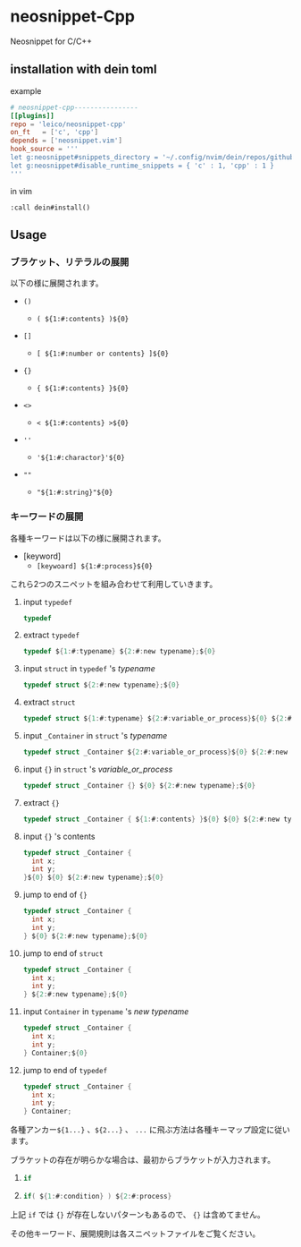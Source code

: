# neosnippet-Cpp
Neosnippet for C/C++

## installation with dein toml

example

```toml
# neosnippet-cpp----------------
[[plugins]]
repo = 'leico/neosnippet-cpp'
on_ft   = ['c', 'cpp']
depends = ['neosnippet.vim']
hook_source = '''
let g:neosnippet#snippets_directory = '~/.config/nvim/dein/repos/github.com/leico/neosnippet-cpp/snippets'
let g:neosnippet#disable_runtime_snippets = { 'c' : 1, 'cpp' : 1 }
'''
```

in vim

```vim
:call dein#install()
```

## Usage

### ブラケット、リテラルの展開

以下の様に展開されます。

* `()`
    * `( ${1:#:contents} )${0}`


* `[]`
    * `[ ${1:#:number or contents} ]${0}`



* `{}`
    * `{ ${1:#:contents} }${0}`



* `<>`
    * `< ${1:#:contents} >${0}`



* `''`
    * `'${1:#:charactor}'${0}`



* `""`
    * `"${1:#:string}"${0}`



### キーワードの展開

各種キーワードは以下の様に展開されます。

* [keyword]
    * `[keywoard] ${1:#:process}${0}`


これら2つのスニペットを組み合わせて利用していきます。

1.  input `typedef`

    ```c
    typedef
    ```

2.  extract `typedef`

    ```c
    typedef ${1:#:typename} ${2:#:new typename};${0}
    ```

3.  input `struct` in `typedef` 's _typename_

    ```c
    typedef struct ${2:#:new typename};${0}
    ```

4.  extract `struct`
    
    ```c
    typedef struct ${1:#:typename} ${2:#:variable_or_process}${0} ${2:#:new typename};${0}
    ```

5.  input `_Container` in `struct` 's _typename_

    ```c
    typedef struct _Container ${2:#:variable_or_process}${0} ${2:#:new typename};${0}
    ```

6.  input `{}` in `struct` 's _variable\_or\_process_
     
    ```c
    typedef struct _Container {} ${0} ${2:#:new typename};${0}
    ```

7.  extract `{}`

    ```c
    typedef struct _Container { ${1:#:contents} }${0} ${0} ${2:#:new typename};${0}
    ```

8.  input `{}` 's contents

    ```c
    typedef struct _Container { 
      int x;
      int y;
    }${0} ${0} ${2:#:new typename};${0}
    ```

9.  jump to end of `{}`

    ```c
    typedef struct _Container { 
      int x;
      int y;
    } ${0} ${2:#:new typename};${0}
    ```

10. jump to end of `struct`

    ```c
    typedef struct _Container { 
      int x;
      int y;
    } ${2:#:new typename};${0}
    ```

11. input `Container` in `typename` 's _new typename_ 

    ```c
    typedef struct _Container { 
      int x;
      int y;
    } Container;${0}
    ```

12. jump to end of `typedef`
    
    ```c
    typedef struct _Container { 
      int x;
      int y;
    } Container;
    ```

各種アンカー`${1...}` 、`${2...}` 、 `...` に飛ぶ方法は各種キーマップ設定に従います。

ブラケットの存在が明らかな場合は、最初からブラケットが入力されます。

1.  ```c
    if
    ```
2.  ```c
    if( ${1:#:condition} ) ${2:#:process}
    ```

上記 `if` では `{}` が存在しないパターンもあるので、 `{}` は含めてません。

その他キーワード、展開規則は各スニペットファイルをご覧ください。

